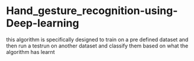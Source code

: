 # Hand_gesture_recognition-using-Deep-learning
this algorithm is specifically designed to train on a pre defined dataset and then run a testrun on another dataset and classify them based on what the algorithm has learnt
